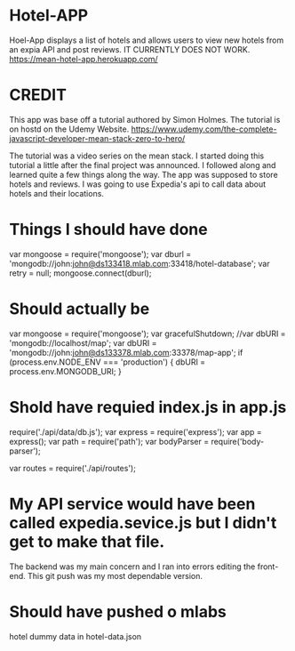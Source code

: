# Hotel-APP
Hoel-App displays a list of hotels and allows users to view new hotels from an expia API and post reviews.
IT CURRENTLY DOES NOT WORK.
https://mean-hotel-app.herokuapp.com/

# CREDIT
This app was base off a tutorial authored by Simon Holmes. The tutorial is on hostd on the Udemy Website. 
https://www.udemy.com/the-complete-javascript-developer-mean-stack-zero-to-hero/

The tutorial was a video series on the mean stack. I started doing this tutorial a little after the final project was announced. I followed along and learned quite a few things along the way. The app was supposed to store hotels and reviews. I was going to use Expedia's api to call data about hotels and their locations.

# Things I should have done
var mongoose = require('mongoose');
var dburl = 'mongodb://john:john@ds133418.mlab.com:33418/hotel-database';
var retry = null;
mongoose.connect(dburl);

# Should actually be
var mongoose = require('mongoose');
var gracefulShutdown;
//var dbURI = 'mongodb://localhost/map';
var dbURI = 'mongodb://john:john@ds133378.mlab.com:33378/map-app';
if (process.env.NODE_ENV === 'production') {
    dbURI = process.env.MONGODB_URI;
}

# Shold have requied index.js in app.js
require('./api/data/db.js');
var express = require('express');
var app = express();
var path = require('path');
var bodyParser = require('body-parser');

var routes = require('./api/routes');

# My API service would have been called expedia.sevice.js but I didn't get to make that file.
The backend was my main concern and I ran into errors editing the front-end. This git push was my most dependable version.

# Should have pushed o mlabs
hotel dummy data in hotel-data.json
